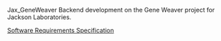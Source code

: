 Jax_GeneWeaver
Backend development on the Gene Weaver project for Jackson Laboratories.

[Software Requirements Specification](https://docs.google.com/document/d/1CuAEDM0lB_aLkWd-7UbAVl1-4FK-Bd3kylNvMyXkAls/edit?tab=t.0)
